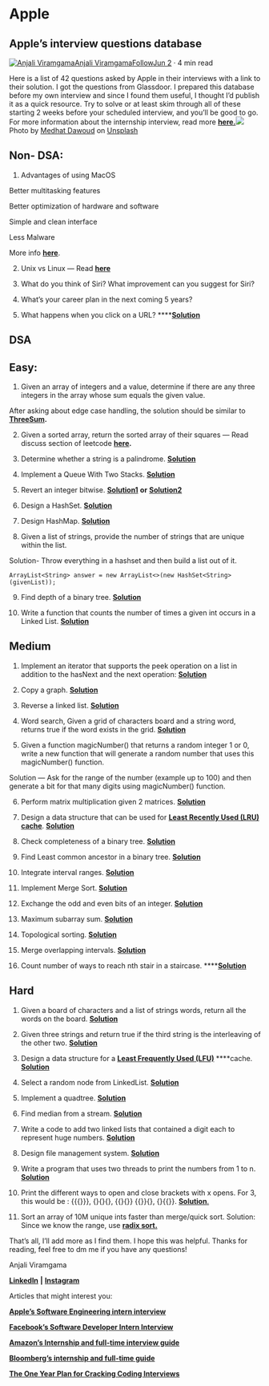 # Apple

## Apple’s interview questions database <a id="816e"></a>

[![Anjali Viramgama](https://miro.medium.com/fit/c/96/96/1*VqaGfT-BML1xC2qv0hgnJQ.jpeg)](https://anjaliviramgama.medium.com/?source=post_page-----784d72f8d061--------------------------------)[Anjali Viramgama](https://anjaliviramgama.medium.com/?source=post_page-----784d72f8d061--------------------------------)[Follow](https://medium.com/m/signin?actionUrl=https%3A%2F%2Fmedium.com%2F_%2Fsubscribe%2Fuser%2Fb9e3e12f9963&operation=register&redirect=https%3A%2F%2Flevelup.gitconnected.com%2Fapples-interview-questions-database-784d72f8d061&user=Anjali%20Viramgama&userId=b9e3e12f9963&source=post_page-b9e3e12f9963----784d72f8d061---------------------follow_byline-----------)[Jun 2](https://levelup.gitconnected.com/apples-interview-questions-database-784d72f8d061?source=post_page-----784d72f8d061--------------------------------) · 4 min read

Here is a list of 42 questions asked by Apple in their interviews with a link to their solution. I got the questions from Glassdoor. I prepared this database before my own interview and since I found them useful, I thought I’d publish it as a quick resource. Try to solve or at least skim through all of these starting 2 weeks before your scheduled interview, and you’ll be good to go. For more information about the internship interview, read more [**here.**](https://levelup.gitconnected.com/apples-software-engineering-intern-interview-5b4d250d06a7)![](https://miro.medium.com/max/12000/0*fKqqK1dcVKrQ4PCo)Photo by [Medhat Dawoud](https://unsplash.com/@medhatdawoud?utm_source=medium&utm_medium=referral) on [Unsplash](https://unsplash.com/?utm_source=medium&utm_medium=referral)

## Non- DSA: <a id="a511"></a>

1. Advantages of using MacOS

Better multitasking features

Better optimization of hardware and software

Simple and clean interface

Less Malware

More info [**here**](https://www.itrelease.com/2019/10/what-are-advantages-and-disadvantages-of-macos/).

2. Unix vs Linux — Read [**here**](https://www.softwaretestinghelp.com/unix-vs-linux/#:~:text=Linux%20refers%20to%20the%20kernel,family%20of%20derived%20operating%20systems.)

3. What do you think of Siri? What improvement can you suggest for Siri?

4. What’s your career plan in the next coming 5 years?

5. What happens when you click on a URL? ****[**Solution**](https://www.freecodecamp.org/news/what-happens-when-you-hit-url-in-your-browser/)

## DSA <a id="f1ce"></a>

## Easy: <a id="0436"></a>

1. Given an array of integers and a value, determine if there are any three integers in the array whose sum equals the given value.

After asking about edge case handling, the solution should be similar to [**ThreeSum**](https://leetcode.com/problems/3sum/)**.**

2. Given a sorted array, return the sorted array of their squares — Read discuss section of leetcode [**here**](https://leetcode.com/problems/squares-of-a-sorted-array/discuss/?currentPage=1&orderBy=most_votes&query=)**.**

3. Determine whether a string is a palindrome. [**Solution**](https://www.geeksforgeeks.org/python-program-check-string-palindrome-not/)

4. Implement a Queue With Two Stacks. [**Solution**](https://www.geeksforgeeks.org/queue-using-stacks/)

5. Revert an integer bitwise. [**Solution1**](https://www.geeksforgeeks.org/reverse-actual-bits-given-number/) **or** [**Solution2**](https://leetcode.com/problems/reverse-bits/solution/)

6. Design a HashSet. [**Solution**](https://leetcode.com/problems/design-hashset/discuss/?currentPage=1&orderBy=most_votes&query=)

7. Design HashMap. [**Solution**](https://leetcode.com/problems/design-hashmap/)

8. Given a list of strings, provide the number of strings that are unique within the list.

Solution- Throw everything in a hashset and then build a list out of it.

```text
ArrayList<String> answer = new ArrayList<>(new HashSet<String>(givenList));
```

9. Find depth of a binary tree. [**Solution**](https://www.geeksforgeeks.org/write-a-c-program-to-find-the-maximum-depth-or-height-of-a-tree/)

10. Write a function that counts the number of times a given int occurs in a Linked List. [**Solution**](https://www.geeksforgeeks.org/write-a-function-that-counts-the-number-of-times-a-given-int-occurs-in-a-linked-list/)

## Medium <a id="5421"></a>

1. Implement an iterator that supports the peek operation on a list in addition to the hasNext and the next operation: [**Solution**](https://leetcode.com/problems/peeking-iterator/discuss/?currentPage=1&orderBy=most_votes&query=)

2. Copy a graph. [**Solution**](https://leetcode.com/problems/clone-graph/discuss/?currentPage=1&orderBy=most_votes&query=)

3. Reverse a linked list. [**Solution**](https://www.geeksforgeeks.org/reverse-a-linked-list/)

4. Word search, Given a grid of characters board and a string word, returns true if the word exists in the grid. [**Solution**](https://leetcode.com/problems/word-search/discuss/?currentPage=1&orderBy=most_votes&query=)

5. Given a function magicNumber\(\) that returns a random integer 1 or 0, write a new function that will generate a random number that uses this magicNumber\(\) function.

Solution — Ask for the range of the number \(example up to 100\) and then generate a bit for that many digits using magicNumber\(\) function.

6. Perform matrix multiplication given 2 matrices. [**Solution**](https://www.geeksforgeeks.org/c-program-multiply-two-matrices/)

7. Design a data structure that can be used for [**Least Recently Used \(LRU\) cache**](https://en.wikipedia.org/wiki/Cache_replacement_policies#LRU). [**Solution**](https://leetcode.com/problems/lru-cache/discuss/?currentPage=1&orderBy=most_votes&query=)

8. Check completeness of a binary tree. [**Solution**](https://www.geeksforgeeks.org/check-if-a-given-binary-tree-is-complete-tree-or-not/)

9. Find Least common ancestor in a binary tree. [**Solution**](https://www.geeksforgeeks.org/lowest-common-ancestor-binary-tree-set-1/)

10. Integrate interval ranges. [**Solution**](https://leetcode.com/problems/merge-intervals/solution/)

11. Implement Merge Sort. [**Solution**](https://www.geeksforgeeks.org/merge-sort/)

12. Exchange the odd and even bits of an integer. [**Solution**](https://www.geeksforgeeks.org/swap-all-odd-and-even-bits/)

13. Maximum subarray sum. [**Solution**](https://www.geeksforgeeks.org/design-data-structures-algorithms-memory-file-system/)

14. Topological sorting. [**Solution**](https://www.geeksforgeeks.org/topological-sorting/)

15. Merge overlapping intervals. [**Solution**](http://geeksforgeeks.org/merging-intervals/)

16. Count number of ways to reach nth stair in a staircase. ****[**Solution**](https://www.geeksforgeeks.org/count-ways-reach-nth-stair/)

## Hard <a id="47a2"></a>

1. Given a board of characters and a list of strings words, return all the words on the board. [**Solution**](https://leetcode.com/problems/word-search-ii/discuss/?currentPage=1&orderBy=most_votes&query=)
2. Given three strings and return true if the third string is the interleaving of the other two. [**Solution**](https://www.geeksforgeeks.org/find-if-a-string-is-interleaved-of-two-other-strings-dp-33/)

3. Design a data structure for a [**Least Frequently Used \(LFU\)**](https://en.wikipedia.org/wiki/Least_frequently_used) ****cache. [**Solution**](https://www.geeksforgeeks.org/least-frequently-used-lfu-cache-implementation/)

4. Select a random node from LinkedList. [**Solution**](https://www.geeksforgeeks.org/select-a-random-node-from-a-singly-linked-list/)

5. Implement a quadtree. [**Solution**](https://www.geeksforgeeks.org/quad-tree/)

6. Find median from a stream. [**Solution**](https://leetcode.com/problems/find-median-from-data-stream/)

7. Write a code to add two linked lists that contained a digit each to represent huge numbers. [**Solution**](https://www.geeksforgeeks.org/sum-of-two-linked-lists/)

8. Design file management system. [**Solution**](https://www.geeksforgeeks.org/design-data-structures-algorithms-memory-file-system/)

9. Write a program that uses two threads to print the numbers from 1 to n. [**Solution**](https://www.geeksforgeeks.org/print-even-and-odd-numbers-in-increasing-order-using-two-threads-in-java/)

10. Print the different ways to open and close brackets with x opens. For 3, this would be : {{{}}}, {}{}{}, {{}{}} {{}}{}, {}{{}}. [**Solution**.](https://www.geeksforgeeks.org/print-all-combinations-of-balanced-parentheses/)

11. Sort an array of 10M unique ints faster than merge/quick sort. Solution: Since we know the range, use [**radix sort.**](https://www.geeksforgeeks.org/radix-sort/)

That’s all, I’ll add more as I find them. I hope this was helpful. Thanks for reading, feel free to dm me if you have any questions!

Anjali Viramgama

[**LinkedIn**](http://www.linkedin.com/in/anjali-viramgama-085285166) **\|** [**Instagram**](https://www.instagram.com/anjali.gama/)

Articles that might interest you:

[**Apple’s Software Engineering intern interview**](https://levelup.gitconnected.com/apples-software-engineering-intern-interview-5b4d250d06a7)

[**Facebook’s Software Developer Intern Interview**](https://levelup.gitconnected.com/nailing-the-facebook-software-developer-intern-interview-5a6dcea630af)

[**Amazon’s Internship and full-time interview guide**](https://towardsdatascience.com/amazons-internship-and-full-time-interview-guide-af3c20455e15)

[**Bloomberg’s internship and full-time guide**](https://levelup.gitconnected.com/bloombergs-internship-and-full-time-guide-cde112c9c22d)

[**The One Year Plan for Cracking Coding Interviews**](https://towardsdatascience.com/the-one-year-plan-for-competitive-coding-6af53f2f719c)

